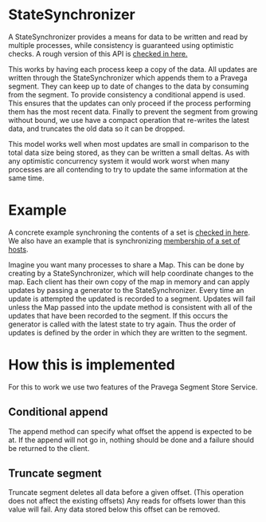 <!--
Copyright (c) 2017 Dell Inc., or its subsidiaries. All Rights Reserved.

Licensed under the Apache License, Version 2.0 (the "License");
you may not use this file except in compliance with the License.
You may obtain a copy of the License at

    http://www.apache.org/licenses/LICENSE-2.0
-->
# StateSynchronizer
A StateSynchronizer provides a means for data to be written and read by multiple processes, while consistency is guaranteed using optimistic checks. A rough version of this API is [checked in here.](https://github.com/emccode/pravega/blob/master/clients/streaming/src/main/java/com/emc/pravega/state/StateSynchronizer.java)

This works by having each process keep a copy of the data. All updates are written through the StateSynchronizer which appends them to a Pravega segment. They can keep up to date of changes to the data by consuming from the segment. To provide consistency a conditional append is used. This ensures that the updates can only proceed if the process performing them has the most recent data. Finally to prevent the segment from growing without bound, we use have a compact operation that re-writes the latest data, and truncates the old data so it can be dropped.

This model works well when most updates are small in comparison to the total data size being stored, as they can be written a small deltas. As with any optimistic concurrency system it would work worst when many processes are all contending to try to update the same information at the same time.

# Example
A concrete example synchroning the contents of a set is [checked in here](https://github.com/emccode/pravega/blob/master/clients/streaming/src/test/java/com/emc/pravega/state/examples/SetSynchronizer.java). We also have an example that is synchronizing [membership of a set of hosts](https://github.com/emccode/pravega/blob/master/clients/streaming/src/test/java/com/emc/pravega/state/examples/MembershipSynchronizer.java).

Imagine you want many processes to share a Map. This can be done by creating by a StateSynchronizer, which will help coordinate changes to the map. Each client has their own copy of the map in memory and can apply updates by passing a generator to the StateSynchronizer. Every time an update is attempted the updated is recorded to a segment. Updates will fail unless the Map passed into the update method is consistent with all of the updates that have been recorded to the segment. If this occurs the generator is called with the latest state to try again. Thus the order of updates is defined by the order in which they are written to the segment. 

# How this is implemented
For this to work we use two features of the Pravega Segment Store Service.
## Conditional append
The append method can specify what offset the append is expected to be at. If the append will not go in, nothing should be done and a failure should be returned to the client.

## Truncate segment
Truncate segment deletes all data before a given offset. (This operation does not affect the existing offsets)
Any reads for offsets lower than this value will fail. Any data stored below this offset can be removed.
